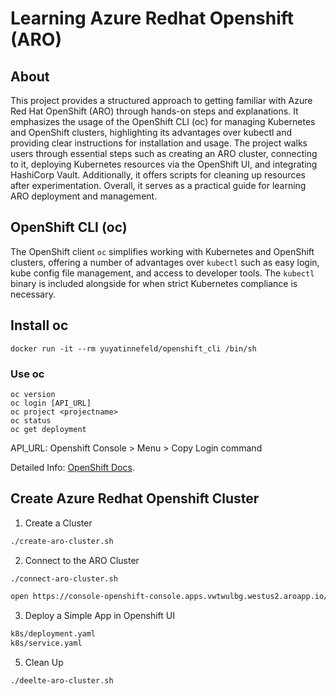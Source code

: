 # Learning Azure Redhat Openshift (ARO)

## About
This project provides a structured approach to getting familiar with Azure Red Hat OpenShift (ARO) through hands-on steps and explanations. It emphasizes the usage of the OpenShift CLI (oc) for managing Kubernetes and OpenShift clusters, highlighting its advantages over kubectl and providing clear instructions for installation and usage. The project walks users through essential steps such as creating an ARO cluster, connecting to it, deploying Kubernetes resources via the OpenShift UI, and integrating HashiCorp Vault. Additionally, it offers scripts for cleaning up resources after experimentation. Overall, it serves as a practical guide for learning ARO deployment and management.

## OpenShift CLI (oc)
The OpenShift client `oc` simplifies working with Kubernetes and OpenShift
clusters, offering a number of advantages over `kubectl` such as easy login,
kube config file management, and access to developer tools. The `kubectl`
binary is included alongside for when strict Kubernetes compliance is necessary.

## Install oc
    docker run -it --rm yuyatinnefeld/openshift_cli /bin/sh

### Use oc
    oc version
    oc login [API_URL]
    oc project <projectname>
    oc status
    oc get deployment

API_URL: Openshift Console > Menu > Copy Login command

Detailed Info: [OpenShift Docs](https://docs.openshift.com/container-platform/4.11/cli_reference/openshift_cli/getting-started-cli.html).


## Create Azure Redhat Openshift Cluster

1. Create a Cluster
```bash
./create-aro-cluster.sh
```

2. Connect to the ARO Cluster
```bash
./connect-aro-cluster.sh
```

```bash
open https://console-openshift-console.apps.vwtwulbg.westus2.aroapp.io/
```

3. Deploy a Simple App in Openshift UI
```bash
k8s/deployment.yaml
k8s/service.yaml
```

5. Clean Up
```bash
./deelte-aro-cluster.sh
```